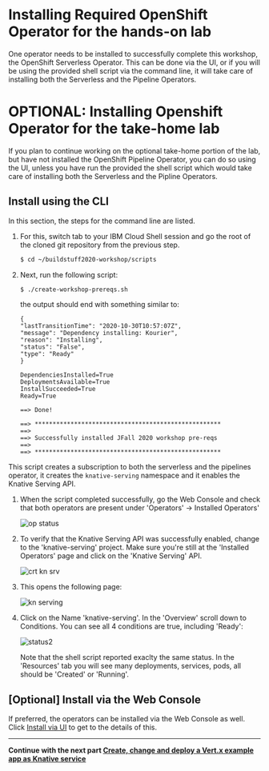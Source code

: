 # Installing Required OpenShift Operator for the hands-on lab

One operator needs to be installed to successfully complete this workshop, the OpenShift Serverless Operator. This can be done via the UI, or if you will be using the provided shell script via the command line, it will take care of installing both the Serverless and the Pipeline Operators.

# OPTIONAL: Installing Openshift Operator for the take-home lab

If you plan to continue working on the optional take-home portion of the lab, but have not installed the OpenShift Pipeline Operator, you can do so using the UI, unless you have run the provided the shell script which would take care of installing both the Serverless and the Pipline Operators.

## Install using the CLI
In this section, the steps for the command line are listed. 

1. For this, switch tab to your IBM Cloud Shell session and go the root of the cloned git repository from the previous step.

   ```bash 
   $ cd ~/buildstuff2020-workshop/scripts
   ```

1. Next, run the following script:

   ```bash
   $ ./create-workshop-prereqs.sh
   ```
   
   the output should end with something similar to:

   ```
   {
   "lastTransitionTime": "2020-10-30T10:57:07Z",
   "message": "Dependency installing: Kourier",
   "reason": "Installing",
   "status": "False",
   "type": "Ready"
   }

   DependenciesInstalled=True
   DeploymentsAvailable=True
   InstallSucceeded=True
   Ready=True

   ==> Done!

   ==> ****************************************************
   ==> 
   ==> Successfully installed JFall 2020 workshop pre-reqs
   ==> 
   ==> ****************************************************
   ```

This script creates a subscription to both the serverless and the pipelines operator, it creates the `knative-serving` namespace and it enables the Knative Serving API.

1. When the script completed successfully, go the Web Console and check that both operators are present under 'Operators' -> Installed Operators'
   
   ![op status](images/ops-status.png) 

1. To verify that the Knative Serving API was successfully enabled, change to the 'knative-serving' project. Make sure you're still at the 'Installed Operators' page and click on the 'Knative Serving' API.
   
   ![crt kn srv](images/ins-kn-srv.png)

1. This opens the following page:

   ![kn serving](images/kn-serving.png)

1. Click on the Name 'knative-serving'. In the 'Overview' scroll down to Conditions. You can see all 4 conditions are true, including 'Ready':
   
   ![status2](images/status2.png)
   
   Note that the shell script reported exaclty the same status. In the 'Resources' tab you will see many deployments, services, pods, all should be 'Created' or 'Running'. 

## [Optional] Install via the Web Console

If preferred, the operators can be installed via the Web Console as well. Click [Install via UI](2-InstallKnativeUI.md) to get to the details of this.

---

__Continue with the next part [Create, change and deploy a Vert.x example app as Knative service](3-DeployKnativeService.md)__      

